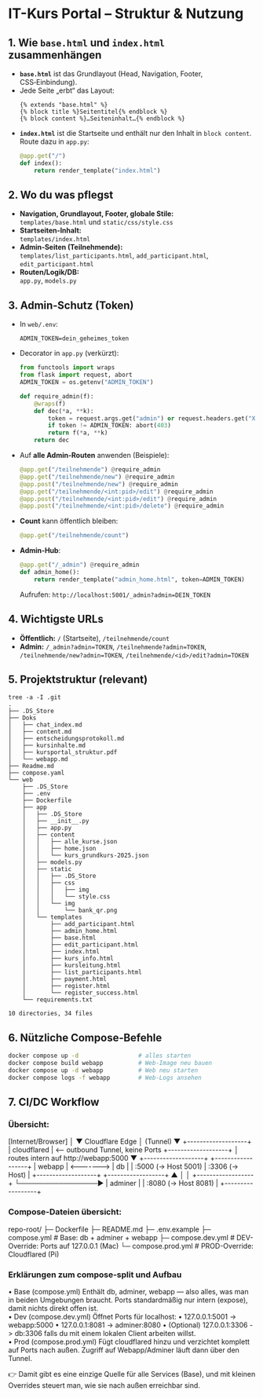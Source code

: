 # IT-Kurs Portal – Struktur & Nutzung

## 1. Wie `base.html` und `index.html` zusammenhängen
- **`base.html`** ist das Grundlayout (Head, Navigation, Footer, CSS‑Einbindung).
- Jede Seite „erbt“ das Layout:
  ```jinja2
  {% extends "base.html" %}
  {% block title %}Seitentitel{% endblock %}
  {% block content %}…Seiteninhalt…{% endblock %}
  ```
- **`index.html`** ist die Startseite und enthält nur den Inhalt in `block content`.  
  Route dazu in `app.py`:
  ```python
  @app.get("/")
  def index():
      return render_template("index.html")
  ```

## 2. Wo du was pflegst
- **Navigation, Grundlayout, Footer, globale Stile:**  
  `templates/base.html` und `static/css/style.css`
- **Startseiten‑Inhalt:**  
  `templates/index.html`
- **Admin‑Seiten (Teilnehmende):**  
  `templates/list_participants.html`, `add_participant.html`, `edit_participant.html`
- **Routen/Logik/DB:**  
  `app.py`, `models.py`

## 3. Admin‑Schutz (Token)
- In `web/.env`:
  ```
  ADMIN_TOKEN=dein_geheimes_token
  ```
- Decorator in `app.py` (verkürzt):
  ```python
  from functools import wraps
  from flask import request, abort
  ADMIN_TOKEN = os.getenv("ADMIN_TOKEN")

  def require_admin(f):
      @wraps(f)
      def dec(*a, **k):
          token = request.args.get("admin") or request.headers.get("X-Admin-Token")
          if token != ADMIN_TOKEN: abort(403)
          return f(*a, **k)
      return dec
  ```
- Auf **alle Admin‑Routen** anwenden (Beispiele):
  ```python
  @app.get("/teilnehmende") @require_admin
  @app.get("/teilnehmende/new") @require_admin
  @app.post("/teilnehmende/new") @require_admin
  @app.get("/teilnehmende/<int:pid>/edit") @require_admin
  @app.post("/teilnehmende/<int:pid>/edit") @require_admin
  @app.post("/teilnehmende/<int:pid>/delete") @require_admin
  ```
- **Count** kann öffentlich bleiben:
  ```python
  @app.get("/teilnehmende/count")
  ```
- **Admin‑Hub**:
  ```python
  @app.get("/_admin") @require_admin
  def admin_home():
      return render_template("admin_home.html", token=ADMIN_TOKEN)
  ```
  Aufrufen: `http://localhost:5001/_admin?admin=DEIN_TOKEN`

## 4. Wichtigste URLs
- **Öffentlich:** `/` (Startseite), `/teilnehmende/count`
- **Admin:** `/_admin?admin=TOKEN`, `/teilnehmende?admin=TOKEN`, `/teilnehmende/new?admin=TOKEN`, `/teilnehmende/<id>/edit?admin=TOKEN`

## 5. Projektstruktur (relevant)
```
tree -a -I .git
.
├── .DS_Store
├── Doks
│   ├── chat_index.md
│   ├── content.md
│   ├── entscheidungsprotokoll.md
│   ├── kursinhalte.md
│   ├── kursportal_struktur.pdf
│   └── webapp.md
├── Readme.md
├── compose.yaml
└── web
    ├── .DS_Store
    ├── .env
    ├── Dockerfile
    ├── app
    │   ├── .DS_Store
    │   ├── __init__.py
    │   ├── app.py
    │   ├── content
    │   │   ├── alle_kurse.json
    │   │   ├── home.json
    │   │   └── kurs_grundkurs-2025.json
    │   ├── models.py
    │   ├── static
    │   │   ├── .DS_Store
    │   │   ├── css
    │   │   │   ├── img
    │   │   │   └── style.css
    │   │   └── img
    │   │       └── bank_qr.png
    │   └── templates
    │       ├── add_participant.html
    │       ├── admin_home.html
    │       ├── base.html
    │       ├── edit_participant.html
    │       ├── index.html
    │       ├── kurs_info.html
    │       ├── kursleitung.html
    │       ├── list_participants.html
    │       ├── payment.html
    │       ├── register.html
    │       └── register_success.html
    └── requirements.txt

10 directories, 34 files
```

## 6. Nützliche Compose‑Befehle
```bash
docker compose up -d                 # alles starten
docker compose build webapp          # Web-Image neu bauen
docker compose up -d webapp          # Web neu starten
docker compose logs -f webapp        # Web-Logs ansehen
```
## 7. CI/DC Workflow
### Übersicht:
[Internet/Browser]
        │
        ▼
  Cloudflare Edge
        │   (Tunnel)
        ▼
+-------------------+
|  cloudflared      |  <-- outbound Tunnel, keine Ports
+-------------------+
          │  routes intern auf http://webapp:5000
          ▼
+-------------------+           +------------------+
|     webapp        | <-------> |       db         |
| :5000 (-> Host 5001)          | :3306 (-> Host)  |
+-------------------+           +------------------+
          ▲
          │
          │                 +------------------+
          └────────────────▶ |     adminer     |
                              | :8080 (-> Host 8081) |
                              +------------------+

### Compose-Dateien übersicht:

repo-root/
├─ Dockerfile
├─ README.md
├─ .env.example
├─ compose.yml          # Base: db + adminer + webapp
├─ compose.dev.yml      # DEV-Override: Ports auf 127.0.0.1 (Mac)
└─ compose.prod.yml     # PROD-Override: Cloudflared (Pi)

### Erklärungen zum compose-split und Aufbau
•	Base (compose.yml)
Enthält db, adminer, webapp — also alles, was man in beiden Umgebungen braucht.
Ports standardmäßig nur intern (expose), damit nichts direkt offen ist.<br>
•	Dev (compose.dev.yml)
Öffnet Ports für localhost:
	•	127.0.0.1:5001 -> webapp:5000
	•	127.0.0.1:8081 -> adminer:8080
	•	(Optional) 127.0.0.1:3306 -> db:3306 falls du mit einem lokalen Client arbeiten willst.
  <br>
•	Prod (compose.prod.yml)
Fügt cloudflared hinzu und verzichtet komplett auf Ports nach außen.
Zugriff auf Webapp/Adminer läuft dann über den Tunnel.

👉 Damit gibt es eine einzige Quelle für alle Services (Base), und  mit kleinen Overrides steuert man, wie sie nach außen erreichbar sind.